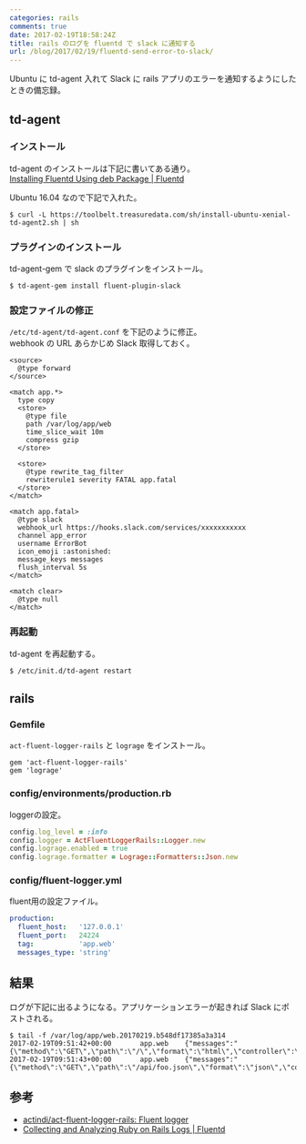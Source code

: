 ```yaml
---
categories: rails
comments: true
date: 2017-02-19T18:58:24Z
title: rails のログを fluentd で slack に通知する
url: /blog/2017/02/19/fluentd-send-error-to-slack/
---
```


Ubuntu に td-agent 入れて Slack に rails アプリのエラーを通知するようにしたときの備忘録。  

## td-agent

### インストール
td-agent のインストールは下記に書いてある通り。  
[Installing Fluentd Using deb Package | Fluentd](http://docs.fluentd.org/v0.12/articles/install-by-deb)

Ubuntu 16.04 なので下記で入れた。  

    $ curl -L https://toolbelt.treasuredata.com/sh/install-ubuntu-xenial-td-agent2.sh | sh

### プラグインのインストール
td-agent-gem で slack のプラグインをインストール。  

    $ td-agent-gem install fluent-plugin-slack

### 設定ファイルの修正
`/etc/td-agent/td-agent.conf` を下記のように修正。  
webhook の URL あらかじめ Slack 取得しておく。  

```
<source>
  @type forward
</source>

<match app.*>
  type copy
  <store>
    @type file
    path /var/log/app/web
    time_slice_wait 10m
    compress gzip
  </store>

  <store>
    @type rewrite_tag_filter
    rewriterule1 severity FATAL app.fatal
  </store>
</match>

<match app.fatal>
  @type slack
  webhook_url https://hooks.slack.com/services/xxxxxxxxxxx
  channel app_error
  username ErrorBot
  icon_emoji :astonished:
  message_keys messages
  flush_interval 5s
</match>

<match clear>
  @type null
</match>
```

### 再起動
td-agent を再起動する。  

    $ /etc/init.d/td-agent restart

## rails

### Gemfile
`act-fluent-logger-rails` と `lograge` をインストール。  

```
gem 'act-fluent-logger-rails'
gem 'lograge'
```

### config/environments/production.rb
loggerの設定。  

```ruby
config.log_level = :info
config.logger = ActFluentLoggerRails::Logger.new
config.lograge.enabled = true
config.lograge.formatter = Lograge::Formatters::Json.new
```

### config/fluent-logger.yml
fluent用の設定ファイル。  

```yaml
production:
  fluent_host:   '127.0.0.1'
  fluent_port:   24224
  tag:           'app.web'
  messages_type: 'string'
```

## 結果
ログが下記に出るようになる。アプリケーションエラーが起きれば Slack にポストされる。  

    $ tail -f /var/log/app/web.20170219.b548df17385a3a314
    2017-02-19T09:51:42+00:00       app.web    {"messages":"{\"method\":\"GET\",\"path\":\"/\",\"format\":\"html\",\"controller\":\"FooController\",\"action\":\"index\",\"status\":200,\"duration\":1534.33,\"view\":1299.3,\"db\":0.0}","severity":"INFO"}
    2017-02-19T09:51:43+00:00       app.web    {"messages":"{\"method\":\"GET\",\"path\":\"/api/foo.json\",\"format\":\"json\",\"controller\":\"Api::FooController\",\"action\":\"index\",\"status\":200,\"duration\":374.19,\"view\":49.21,\"db\":0.0}","severity":"INFO"}


## 参考
- [actindi/act-fluent-logger-rails: Fluent logger](https://github.com/actindi/act-fluent-logger-rails)
- [Collecting and Analyzing Ruby on Rails Logs | Fluentd](http://www.fluentd.org/datasources/rails)
